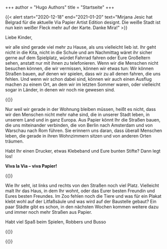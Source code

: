 +++
author = "Hugo Authors"
title = "Startseite"
+++

{{< alert start="2020-12-18" end="2021-01-20" text="Mirjana Jesic hat Belgrad für die aktuelle Via Papier Artist Edition designt. Die weiße Stadt ist nun kein weißer Fleck mehr auf der Karte. Danke Mira!" >}}

Liebe Kinder,

wir alle sind gerade viel mehr zu Hause, als uns vielleicht lieb ist. Ihr geht nicht in die Kita, nicht in die Schule und am Nachmittag wäret ihr sicher gerne auf dem Spielplatz, würdet Fahrrad fahren oder Eure Großeltern sehen, anstatt nur mit ihnen zu telefonieren. Wenn wir die Menschen nicht besuchen können, die wir vermissen, können wir etwas tun: Wir können Straßen bauen, auf denen wir spielen, dass wir zu all denen fahren, die uns fehlen. Und wenn wir schon dabei sind, können wir auch einen Ausflug machen zu einem Ort, an dem wir im letzten Sommer waren, oder vielleicht sogar in Länder, in denen wir noch nie gewesen sind.

{{<gallery>}}

Nur weil wir gerade in der Wohnung bleiben müssen, heißt es nicht, dass wir den Menschen nicht mehr nahe sind, die in unserer Stadt leben, in unserem Land und in ganz Europa. Aus Papier könnt Ihr die Straßen bauen, die uns miteinander verbinden, die von Berlin nach Amsterdam und von Warschau nach Rom führen. Sie erinnern uns daran, dass überall Menschen leben, die gerade in ihren Wohnzimmern sitzen und von anderen Orten träumen.

Habt Ihr einen Drucker, etwas Klebeband und Eure bunten Stifte? Dann legt los!

**Viva la Via – viva Papier!**

{{<steps>}}


Wie Ihr seht, ist links und rechts von den Straßen noch viel Platz. Vielleicht malt Ihr das Haus, in dem Ihr wohnt, oder das Eurer besten Freundin und Eures besten Freundes. Im Zoo fehlen noch die Tiere und was für ein Plakat klebt wohl auf der Litfaßsäule und was wird auf der Baustelle gebaut? Ein paar Städte gibt es schon, in den nächsten Wochen kommen weitere dazu und immer noch mehr Straßen aus Papier.

Habt viel Spaß beim Spielen, Robbers und Busso

{{<downloads>}}

{{<team-avatar>}}
